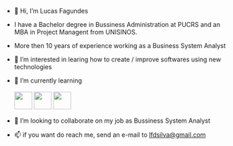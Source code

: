 - 👋 Hi, I’m Lucas Fagundes
- I have a Bachelor degree in Bussiness Administration at PUCRS and an MBA in Project Managent from UNISINOS.
- More then 10 years of experience working as a Business System Analyst 
- 👀 I’m interested in learing how to create / improve softwares using new technologies
- 🌱 I’m currently learning
          <br>
          <br>
          <img loading="lazy" src="https://cdn.jsdelivr.net/gh/devicons/devicon/icons/git/git-original.svg" width="40" height="40"/>
          <img loading="lazy" src="https://cdn.jsdelivr.net/gh/devicons/devicon@latest/icons/apachekafka/apachekafka-original.svg" width="40" height="40"/>
          <img loading="lazy" src="https://cdn.jsdelivr.net/gh/devicons/devicon@latest/icons/javascript/javascript-original.svg" width="40" height="40"/>
        
- 💞️ I’m looking to collaborate on my job as Bussiness System Analyst
- 📫 if you want do reach me, send an e-mail to lfdsilva@gmail.com

<!---
lfagundes21/lfagundes21 is a ✨ special ✨ repository because its `README.md` (this file) appears on your GitHub profile.
You can click the Preview link to take a look at your changes.
--->

